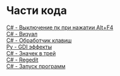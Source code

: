# Части кода
[C# - Выключение пк при нажатии Alt+F4](https://github.com/d0m-1k/ssn/blob/main/code/001.cs)\
[C# - Визуал](https://github.com/d0m-1k/ssn/blob/main/code/002.cs)\
[C# - Обработчик клавиш](https://github.com/d0m-1k/ssn/blob/main/code/003.cs)\
[Py - GDI эффекты](https://github.com/d0m-1k/ssn/blob/main/code/004.py)\
[C# - Значек в трей](https://github.com/d0m-1k/ssn/blob/main/code/005.cs)\
[C# - Regedit](https://github.com/d0m-1k/ssn/blob/main/code/006.cs)\
[C# - Запуск программ](https://github.com/d0m-1k/ssn/blob/main/code/007.cs)\
[ ]( )
